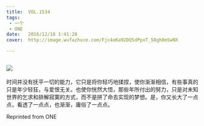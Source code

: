 ```yaml
---
title:	VOL.1534
tags:
 - 一个
 - ONE
date:	2016/12/18 1:41:20
cover:	http://image.wufazhuce.com/Fjc4eKa92DQSdPpxT_58gh8mSwNX

---
```

![](http://image.wufazhuce.com/Fjc4eKa92DQSdPpxT_58gh8mSwNX)
---

时间并没有抚平一切的能力，它只是将你轻巧地揉捏，使你渐渐相信，有些事真的只是年少轻狂，与爱恨无关。也使你恍然大悟，那些年所付出的努力，只是对未知世界的乞求和排解寂寞的方式，而不是拼了命去实现的梦想。是，你又长大了一点点，看透了一点点，也渐渐，庸俗了一点点。
 
Reprinted from ONE
